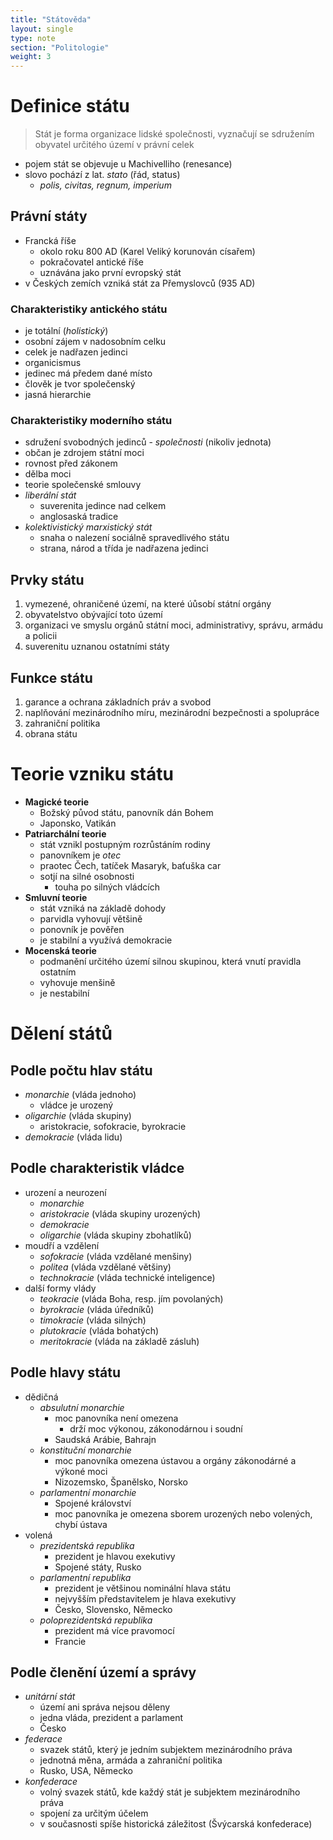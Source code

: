 ```yaml
---
title: "Státověda"
layout: single
type: note
section: "Politologie"
weight: 3
---
```

# Definice státu
> Stát je forma organizace lidské společnosti, vyznačují se sdružením obyvatel určitého území v právní celek
- pojem stát se objevuje u Machivelliho (renesance)
- slovo pochází z lat. *stato* (řád, status)
    - *polis, civitas, regnum, imperium*
## Právní státy
- Francká říše
    - okolo roku 800 AD (Karel Veliký korunován císařem)
    - pokračovatel antické říše
    - uznávána jako první evropský stát
- v Českých zemích vzniká stát za Přemyslovců (935 AD)
### Charakteristiky antického státu
- je totální (*holistický*)
- osobní zájem v nadosobním celku
- celek je nadřazen jedinci
- organicismus
- jedinec má předem dané místo
- člověk je tvor společenský
- jasná hierarchie
### Charakteristiky moderního státu
- sdružení svobodných jedinců - *společnosti* (nikoliv jednota)
- občan je zdrojem státní moci
- rovnost před zákonem
- dělba moci
- teorie společenské smlouvy
- *liberální stát*
    - suverenita jedince nad celkem
    - anglosaská tradice
- *kolektivistický marxistický stát*
    - snaha o nalezení sociálně spravedlivého státu
    - strana, národ a třída je nadřazena jedinci
## Prvky státu
1. vymezené, ohraničené území, na které úůsobí státní orgány
2. obyvatelstvo obývající toto území
3. organizaci ve smyslu orgánů státní moci, administrativy, správu, armádu a policii
4. suverenitu uznanou ostatními státy
## Funkce státu
1. garance a ochrana základních práv a svobod
2. naplňování mezinárodního míru, mezinárodní bezpečnosti a spolupráce
3. zahraniční politika
4. obrana státu
# Teorie vzniku státu
- **Magické teorie**
    - Božský původ státu, panovník dán Bohem
    - Japonsko, Vatikán
- **Patriarchální teorie**
    - stát vznikl postupným rozrůstáním rodiny
    - panovníkem je *otec*
    - praotec Čech, tatíček Masaryk, baťuška car
    - sotjí na silné osobnosti
        - touha po silných vládcích
- **Smluvní teorie**
    - stát vzniká na základě dohody
    - parvidla vyhovují většině
    - ponovník je pověřen
    - je stabilní a využívá demokracie
- **Mocenská teorie**
    - podmanění určitého území silnou skupinou, která vnutí pravidla ostatním
    - vyhovuje menšině
    - je nestabilní
# Dělení států
## Podle počtu hlav státu 
- *monarchie* (vláda jednoho)
    - vládce je urozený
- *oligarchie* (vláda skupiny)
    - aristokracie, sofokracie, byrokracie
- *demokracie* (vláda lidu)
## Podle charakteristik vládce
- urození a neurození
    - *monarchie*
    - *aristokracie* (vláda skupiny urozených)
    - *demokracie*
    - *oligarchie* (vláda skupiny zbohatlíků)
- moudří a vzdělení
    - *sofokracie* (vláda vzdělané menšiny)
    - *politea* (vláda vzdělané většiny)
    - *technokracie* (vláda technické inteligence)
- další formy vlády
    - *teokracie* (vláda Boha, resp. jím povolaných)
    - *byrokracie* (vláda úředníků)
    - *timokracie* (vláda silných)
    - *plutokracie* (vláda bohatých)
    - *meritokracie* (vláda na základě zásluh)
## Podle hlavy státu
- dědičná
    - *absulutní monarchie*
        - moc panovníka není omezena
            - drží moc výkonou, zákonodárnou i soudní
        - Saudská Arábie, Bahrajn
    - *konstituční monarchie*
        - moc panovníka omezena ústavou a orgány zákonodárné a výkoné moci
        - Nizozemsko, Španělsko, Norsko
    - *parlamentní monarchie*
        - Spojené království
        - moc panovníka je omezena sborem urozených nebo volených, chybí ústava
- volená
    - *prezidentská republika*
        - prezident je hlavou exekutivy
        - Spojené státy, Rusko
    - *parlamentní republika*
        - prezident je většinou nominální hlava státu
        - nejvyšším představitelem je hlava exekutivy
        - Česko, Slovensko, Německo
    - *poloprezidentská republika*
        - prezident má více pravomocí
        - Francie
## Podle členění území a správy
- *unitární stát*
    - území ani správa nejsou děleny
    - jedna vláda, prezident a parlament
    - Česko
- *federace*
    - svazek států, který je jedním subjektem mezinárodního práva
    - jednotná měna, armáda a zahraniční politika
    - Rusko, USA, Německo
- *konfederace*
    - volný svazek států, kde každý stát je subjektem mezinárodního práva
    - spojení za určitým účelem
    - v současnosti spíše historická záležitost (Švýcarská konfederace)
